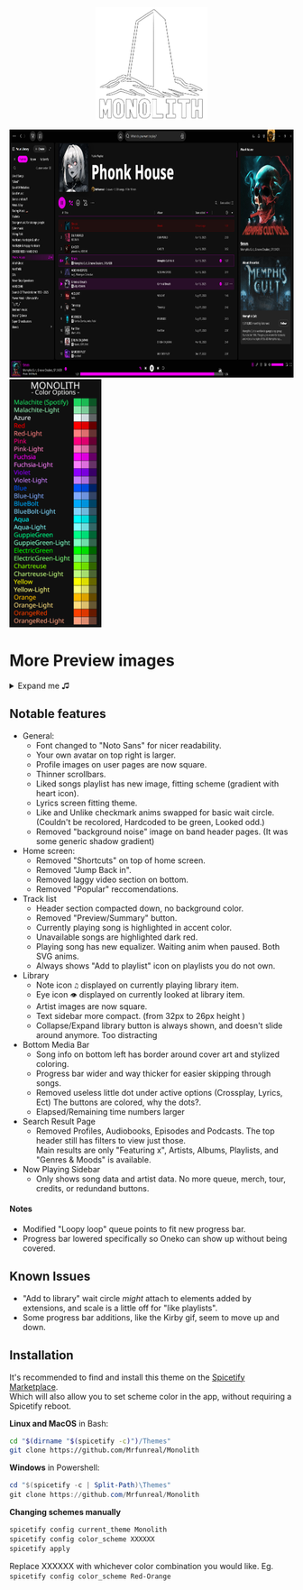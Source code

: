 <p align="center"><img src="./img/Monolith.png" height="200"></p>
<div class="grid" markdown>
<img src="./img/prev_Playlist.png" width="auto" height="440"> <img src="./img/Colors.png" width="auto" height="440">
</div>

# More Preview images
<details><summary>Expand me ♫</summary>
<img src="./img/homepage.png">
<img src="./img/Library_big.png">
<img src="./img/liked.png">
<img src="./img/lyrics.png">
<img src="./img/prev_Playlist.png">
<img src="./img/profile.png">
<img src="./img/search.png">



</details>

## Notable features
- General:
	- Font changed to "Noto Sans" for nicer readability.
	- Your own avatar on top right is larger.
	- Profile images on user pages are now square.
	- Thinner scrollbars.
	- Liked songs playlist has new image, fitting scheme (gradient with heart icon).
	- Lyrics screen fitting theme.
	- Like and Unlike checkmark anims swapped for basic wait circle. (Couldn't be recolored, Hardcoded to be green, Looked odd.)
	- Removed "background noise" image on band header pages. (It was some generic shadow gradient)
- Home screen:
	- Removed "Shortcuts" on top of home screen.
	- Removed "Jump Back in".
	- Removed laggy video section on bottom.
	- Removed "Popular" reccomendations.
- Track list
	- Header section compacted down, no background color.
	- Removed "Preview/Summary" button.
	- Currently playing song is highlighted in accent color.
	- Unavailable songs are highlighted dark red.
	- Playing song has new equalizer. Waiting anim when paused. Both SVG anims.
	- Always shows "Add to playlist" icon on playlists you do not own.
- Library
	- Note icon `♫` displayed on currently playing library item.
	- Eye icon `👁` displayed on currently looked at library item.
	- Artist images are now square.
	- Text sidebar more compact. (from 32px to 26px height )
	- Collapse/Expand library button is always shown, and doesn't slide around anymore. Too distracting
- Bottom Media Bar
	- Song info on bottom left has border around cover art and stylized coloring.
	- Progress bar wider and way thicker for easier skipping through songs.
	- Removed useless little dot under active options (Crossplay, Lyrics, Ect) The buttons are colored, why the dots?.
	- Elapsed/Remaining time numbers larger
- Search Result Page
	- Removed Profiles, Audiobooks, Episodes and Podcasts. The top header still has filters to view just those.<br>
Main results are only "Featuring x", Artists, Albums, Playlists, and "Genres & Moods" is available.
- Now Playing Sidebar
	- Only shows song data and artist data. No more queue, merch, tour, credits, or redundand buttons.

#### Notes
- Modified "Loopy loop" queue points to fit new progress bar.
- Progress bar lowered specifically so Oneko can show up without being covered.

## Known Issues
- "Add to library" wait circle _might_ attach to elements added by extensions, and scale is a little off for "like playlists".
- Some progress bar additions, like the Kirby gif, seem to move up and down.

## Installation
It's recommended to find and install this theme on the [Spicetify Marketplace](https://github.com/spicetify/marketplace).<br> 
Which will also allow you to set scheme color in the app, without requiring a Spicetify reboot.


**Linux and MacOS** in Bash:
```bash
cd "$(dirname "$(spicetify -c)")/Themes"
git clone https://github.com/Mrfunreal/Monolith
```

**Windows** in Powershell:
```powershell
cd "$(spicetify -c | Split-Path)\Themes"
git clone https://github.com/Mrfunreal/Monolith
```

**Changing schemes manually**
```Powershell
spicetify config current_theme Monolith
spicetify config color_scheme XXXXXX
spicetify apply
```
Replace XXXXXX with whichever color combination you would like. Eg. `spicetify config color_scheme Red-Orange`


